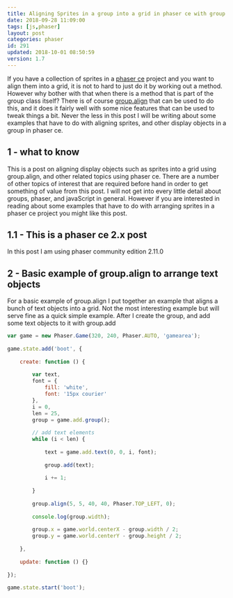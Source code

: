 ```yaml
---
title: Aligning Sprites in a group into a grid in phaser ce with group.align
date: 2018-09-28 11:09:00
tags: [js,phaser]
layout: post
categories: phaser
id: 291
updated: 2018-10-01 08:50:59
version: 1.7
---
```


If you have a collection of sprites in a [phaser ce](https://photonstorm.github.io/phaser-ce/index.html) project and you want to align them into a grid, it is not to hard to just do it by working out a method. However why bother with that when there is a method that is part of the group class itself? There is of course [group.align](https://photonstorm.github.io/phaser-ce/Phaser.Group.html#align) that can be used to do this, and it does it fairly well with some nice features that can be used to tweak things a bit. Never the less in this post I will be writing about some examples that have to do with aligning sprites, and other display objects in a group in phaser ce.

<!-- more -->

## 1 - what to know

This is a post on aligning display objects such as sprites into a grid using group.align, and other related topics using phaser ce. There are a number of other topics of interest that are required before hand in order to get something of value from this post. I will not get into every little detail about groups, phaser, and javaScript in general. However if you are interested in reading about some examples that have to do with arranging sprites in a phaser ce project you might like this post.

## 1.1 - This is a phaser ce 2.x post

In this post I am using phaser community edition 2.11.0

## 2 - Basic example of group.align to arrange text objects

For a basic example of group.align I put together an example that aligns a bunch of text objects into a grid. Not the most interesting example but will serve fine as a quick simple example. After I create the group, and add some text objects to it with group.add

```js
var game = new Phaser.Game(320, 240, Phaser.AUTO, 'gamearea');
 
game.state.add('boot', {
 
    create: function () {
 
        var text,
        font = {
            fill: 'white',
            font: '15px courier'
        },
        i = 0,
        len = 25,
        group = game.add.group();
 
        // add text elements
        while (i < len) {
 
            text = game.add.text(0, 0, i, font);
 
            group.add(text);
 
            i += 1;
 
        }
 
        group.align(5, 5, 40, 40, Phaser.TOP_LEFT, 0);
 
        console.log(group.width);
 
        group.x = game.world.centerX - group.width / 2;
        group.y = game.world.centerY - group.height / 2;
 
    },
 
    update: function () {}
 
});
 
game.state.start('boot');
```